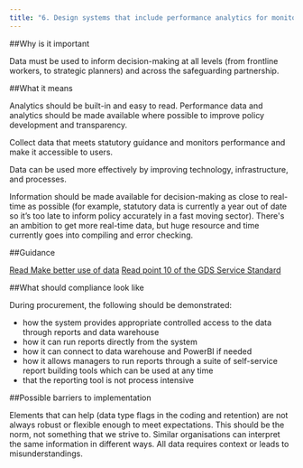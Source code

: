 ```yaml
---
title: "6. Design systems that include performance analytics for monitoring"
---
```


##Why is it important

Data must be used to inform decision-making at all levels (from frontline workers, to strategic planners) and across the safeguarding partnership.

##What it means

Analytics should be built-in and easy to read. Performance data and analytics should be made available where possible to improve policy development and transparency.

Collect data that meets statutory guidance and monitors performance and make it accessible to users.

Data can be used more effectively by improving technology, infrastructure, and processes.

Information should be made available for decision-making as close to real-time as possible (for example, statutory data is currently a year out of date so it’s too late to inform policy accurately in a fast moving sector). There's an ambition to get more real-time data, but huge resource and time currently goes into compiling and error checking.

##Guidance

[Read Make better use of data](https://www.gov.uk/guidance/make-better-use-of-data)
[Read point 10 of the GDS Service Standard](https://www.gov.uk/service-manual/service-standard/point-10-define-success-publish-performance-data)

##What should compliance look like

During procurement, the following should be demonstrated:

* how the system provides appropriate controlled access to the data through reports and data warehouse
* how it can run reports directly from the system
* how it can connect to data warehouse and PowerBI if needed
* how it allows managers to run reports through a suite of self-service report building tools which can be used at any time
* that the reporting tool is not process intensive

##Possible barriers to implementation 

Elements that can help (data type flags in the coding and retention) are not always robust or flexible enough to meet expectations. This should be the norm, not something that we strive to. Similar organisations can interpret the same information in different ways. All data requires context or leads to misunderstandings.
